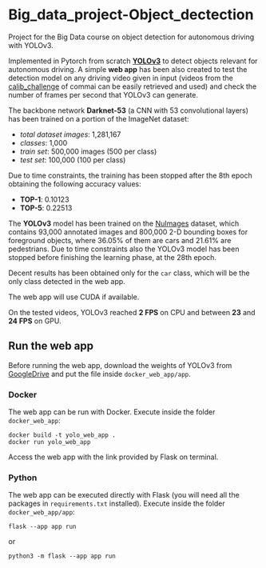 # Big_data_project-Object_dectection
Project for the Big Data course on object detection for autonomous driving with YOLOv3.

Implemented in Pytorch from scratch [**YOLOv3**](https://arxiv.org/abs/1804.02767) to detect objects relevant for autonomous driving. A simple **web app** has been also created to test the detection model on any driving video given in input (videos from the [calib_challenge](https://github.com/commaai/calib_challenge/tree/main) of commai can be easily retrieved and used) and check the number of frames per second that YOLOv3 can generate.

The backbone network **Darknet-53** (a CNN with 53 convolutional layers) has been trained on a portion of the ImageNet dataset:
- *total dataset images*: 1,281,167
- *classes*: 1,000
- *train set*: 500,000 images (500 per class)
- *test set*: 100,000 (100 per class) 

Due to time constraints, the training has been stopped after the 8th epoch obtaining the following accuracy values:
- **TOP-1**: 0.10123
- **TOP-5**: 0.22513

The **YOLOv3** model has been trained on the [NuImages](https://www.nuscenes.org/nuimages) dataset, which contains 93,000 annotated images and 800,000 2-D bounding boxes for foreground objects, where 36.05% of them are cars and 21.61% are pedestrians. Due to time constraints also the YOLOv3 model has been stopped before finishing the learning phase, at the 28th epoch.

Decent results has been obtained only for the ``car`` class, which will be the only class detected in the web app.

The web app will use CUDA if available. 

On the tested videos, YOLOv3 reached **2 FPS** on CPU and between **23** and **24 FPS** on GPU.

## Run the web app

Before running the web app, download the weights of YOLOv3 from [GoogleDrive](https://drive.google.com/file/d/1SzbhC_fCWFChycasPJg_62Z0MBRD5JOz/view?usp=drive_link) and put the file inside ``docker_web_app/app``.

### Docker
The web app can be run with Docker. Execute inside the folder ``docker_web_app``:
```
docker build -t yolo_web_app .
docker run yolo_web_app
```
Access the web app with the link provided by Flask on terminal.

### Python
The web app can be executed directly with Flask (you will need all the packages in ``requirements.txt`` installed). Execute inside the folder ``docker_web_app/app``:
```
flask --app app run
```
or
```
python3 -m flask --app app run
```
